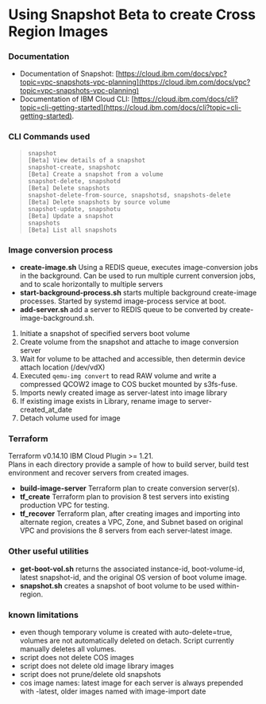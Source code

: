 # Using Snapshot Beta to create Cross Region Images

### Documentation
- Documentation of Snapshot:  [https://cloud.ibm.com/docs/vpc?topic=vpc-snapshots-vpc-planning](https://cloud.ibm.com/docs/vpc?topic=vpc-snapshots-vpc-planning)  
- Documentation of IBM Cloud CLI: [https://cloud.ibm.com/docs/cli?topic=cli-getting-started](https://cloud.ibm.com/docs/cli?topic=cli-getting-started).   

### CLI Commands used
>     snapshot                                                    [Beta] View details of a snapshot  
>     snapshot-create, snapshotc                                  [Beta] Create a snapshot from a volume  
>     snapshot-delete, snapshotd                                  [Beta] Delete snapshots  
>     snapshot-delete-from-source, snapshotsd, snapshots-delete   [Beta] Delete snapshots by source volume  
>     snapshot-update, snapshotu                                  [Beta] Update a snapshot  
>     snapshots                                                   [Beta] List all snapshots  

### Image conversion process
- **create-image.sh** Using a REDIS queue, executes image-conversion jobs in the background.  Can be used to run multiple current conversion jobs, and to scale horizontally to multiple servers
- **start-background-process.sh** starts multiple background create-image processes.  Started by systemd image-process service at boot.
- **add-server.sh <server>** add a server to REDIS queue to be converted by create-image-background.sh.

1. Initiate a snapshot of specified servers boot volume
2. Create volume from the snapshot and attache to image conversion server
3. Wait for volume to be attached and accessible, then determin device attach location (/dev/vdX)
4. Executed `qemu-img convert` to read RAW volume and write a compressed QCOW2 image to COS bucket mounted by s3fs-fuse.
5. Imports newly created image as server-latest into image library 
6. If existing image exists in Library, rename image to server-created_at_date
7. Detach volume used for image

### Terraform
Terraform v0.14.10 IBM Cloud Plugin >= 1.21.   
Plans in each directory provide a sample of how to build server, build test environment and recover servers from created images.  

- **build-image-server** Terraform plan to create conversion server(s). 
- **tf_create**  Terraform plan to provision 8 test servers into existing production VPC for testing.  
- **tf_recover**  Terraform plan, after creating images and importing into alternate region, creates a VPC, Zone, and Subnet based on original VPC and provisions the 8 servers from each server-latest image.

### Other useful utilities
- **get-boot-vol.sh** returns the associated instance-id, boot-volume-id, latest snapshot-id, and the original OS version of boot volume image.  
- **snapshot.sh** creates a snapshot of boot volume to be used within-region.  


### known limitations
- even though temporary volume is created with auto-delete=true, volumes are not automatically deleted on detach.  Script currently manually deletes all volumes.
- script does not delete COS images
- script does not delete old image library images
- script does not prune/delete old snapshots
- cos image names:  latest image for each server is always prepended with -latest, older images named with image-import date
